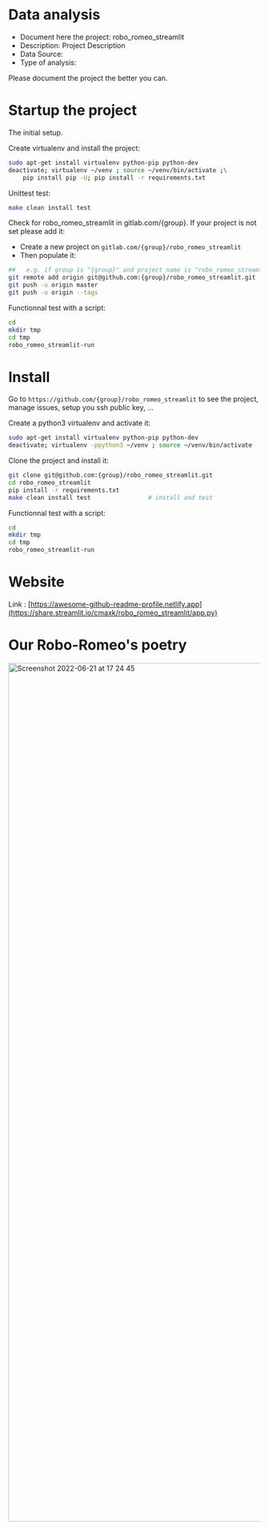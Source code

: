 # Data analysis
- Document here the project: robo_romeo_streamlit
- Description: Project Description
- Data Source:
- Type of analysis:

Please document the project the better you can.

# Startup the project

The initial setup.

Create virtualenv and install the project:
```bash
sudo apt-get install virtualenv python-pip python-dev
deactivate; virtualenv ~/venv ; source ~/venv/bin/activate ;\
    pip install pip -U; pip install -r requirements.txt
```

Unittest test:
```bash
make clean install test
```

Check for robo_romeo_streamlit in gitlab.com/{group}.
If your project is not set please add it:

- Create a new project on `gitlab.com/{group}/robo_romeo_streamlit`
- Then populate it:

```bash
##   e.g. if group is "{group}" and project_name is "robo_romeo_streamlit"
git remote add origin git@github.com:{group}/robo_romeo_streamlit.git
git push -u origin master
git push -u origin --tags
```

Functionnal test with a script:

```bash
cd
mkdir tmp
cd tmp
robo_romeo_streamlit-run
```

# Install

Go to `https://github.com/{group}/robo_romeo_streamlit` to see the project, manage issues,
setup you ssh public key, ...

Create a python3 virtualenv and activate it:

```bash
sudo apt-get install virtualenv python-pip python-dev
deactivate; virtualenv -ppython3 ~/venv ; source ~/venv/bin/activate
```

Clone the project and install it:

```bash
git clone git@github.com:{group}/robo_romeo_streamlit.git
cd robo_romeo_streamlit
pip install -r requirements.txt
make clean install test                # install and test
```
Functionnal test with a script:

```bash
cd
mkdir tmp
cd tmp
robo_romeo_streamlit-run
```
# Website

Link : [https://awesome-github-readme-profile.netlify.app](https://share.streamlit.io/cmaxk/robo_romeo_streamlit/app.py)


# Our Robo-Romeo's poetry


<img width="1715" alt="Screenshot 2022-06-21 at 17 24 45" src="https://user-images.githubusercontent.com/103648207/174849984-cfd70617-4a2f-498d-b9e8-ec978ce8d439.png">
